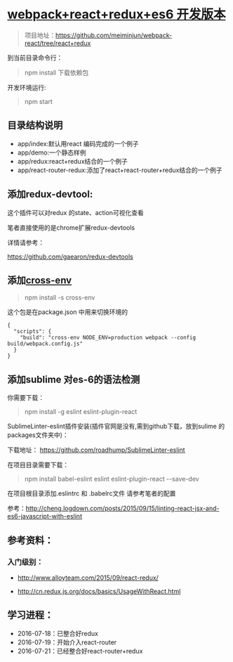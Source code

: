 # [webpack+react+redux+es6 开发版本](https://github.com/meiminjun/webpack-react/tree/react+redux)

> 项目地址：https://github.com/meiminjun/webpack-react/tree/react+redux

到当前目录命令行：

> npm install   下载依赖包

开发环境运行:

> npm start

## 目录结构说明

* app/index:默认用react 编码完成的一个例子
* app/demo:一个静态样例
* app/redux:react+redux结合的一个例子
* app/react-router-redux:添加了react+react-router+redux结合的一个例子

## 添加redux-devtool:

这个插件可以对redux 的state、action可视化查看

笔者直接使用的是chrome扩展redux-devtools

详情请参考：

https://github.com/gaearon/redux-devtools

## 添加[cross-env](https://www.npmjs.com/package/cross-env)

> npm install -s cross-env

这个包是在package.json 中用来切换环境的
```
{
  "scripts": {
    "build": "cross-env NODE_ENV=production webpack --config build/webpack.config.js"
  }
}
```

## 添加sublime 对es-6的语法检测

你需要下载：
> npm install -g eslint eslint-plugin-react

SublimeLinter-eslint插件安装(插件官网是没有,需到github下载，放到sulime 的packages文件夹中)：

下载地址：
https://github.com/roadhump/SublimeLinter-eslint

在项目目录需要下载：
> npm install  babel-eslint eslint eslint-plugin-react --save-dev

在项目根目录添加.eslintrc 和 .babelrc文件
请参考笔者的配置

参考：http://cheng.logdown.com/posts/2015/09/15/linting-react-jsx-and-es6-javascript-with-eslint


## 参考资料：

### 入门级别：

* http://www.alloyteam.com/2015/09/react-redux/

* http://cn.redux.js.org/docs/basics/UsageWithReact.html

## 学习进程：
* 2016-07-18：已整合好redux
* 2016-07-19：开始介入react-router
* 2016-07-21：已经整合好react-router+redux
